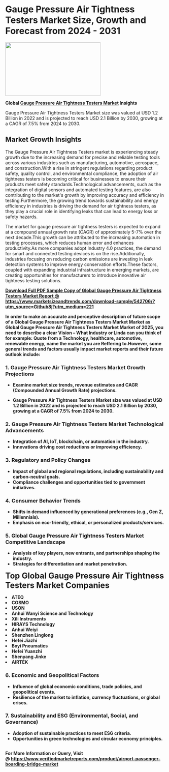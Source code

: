 <H1>Gauge Pressure Air Tightness Testers Market Size, Growth and Forecast from 2024 - 2031</H1><img class="aligncenter size-medium wp-image-584254" src="https://thirdeyenews.in/wp-content/uploads/2024/09/Global-Market-Research-300x168.jpeg" alt="" width="300" height="168" /><p><strong>Global&nbsp;<a href="https://www.marketsizeandtrends.com/download-sample/542706/?utm_source=Github8j?utm_medium=221">Gauge Pressure Air Tightness Testers Market</a> Insights</strong></p><p>Gauge Pressure Air Tightness Testers Market size was valued at USD 1.2 Billion in 2022 and is projected to reach USD 2.1 Billion by 2030, growing at a CAGR of 7.5% from 2024 to 2030.</p><p><h2>Market Growth Insights</h2> <p>The Gauge Pressure Air Tightness Testers market is experiencing steady growth due to the increasing demand for precise and reliable testing tools across various industries such as manufacturing, automotive, aerospace, and construction.With a rise in stringent regulations regarding product safety, quality control, and environmental compliance, the adoption of air tightness testers is becoming critical for businesses to ensure their products meet safety standards.Technological advancements, such as the integration of digital sensors and automated testing features, are also contributing to the market's growth by improving accuracy and efficiency in testing.Furthermore, the growing trend towards sustainability and energy efficiency in industries is driving the demand for air tightness testers, as they play a crucial role in identifying leaks that can lead to energy loss or safety hazards.</p> <p><strong><a href="download-link-here"></a></strong></p> <p>The market for gauge pressure air tightness testers is expected to expand at a compound annual growth rate (CAGR) of approximately 5-7% over the next decade.This growth can be attributed to the increasing automation in testing processes, which reduces human error and enhances productivity.As more companies adopt Industry 4.0 practices, the demand for smart and connected testing devices is on the rise.Additionally, industries focusing on reducing carbon emissions are investing in leak detection systems to improve energy conservation efforts.These factors, coupled with expanding industrial infrastructure in emerging markets, are creating opportunities for manufacturers to introduce innovative air tightness testing solutions.</p> <p><strong><a href="get-more-link-here"></p><p><span class=""><strong>Download Full PDF Sample Copy of Global Gauge Pressure Air Tightness Testers Market Report</strong> @ <a href="https://www.marketsizeandtrends.com/download-sample/542706/?utm_source=Github8j?utm_medium=221" target="_blank">https://www.marketsizeandtrends.com/download-sample/542706/?utm_source=Github8j?utm_medium=221</a></span></p><p>In order to make an accurate and perceptive description of future scope of a Global&nbsp;Gauge Pressure Air Tightness Testers Market Market as Global&nbsp;Gauge Pressure Air Tightness Testers Market Market of 2025, you need to describe a clear Vision &ndash; What Industry or Linda can you think of for example: Quote from a Technology, healthcare, automotive, renewable energy, name the market you are Reffering to.However, some general trends and factors usually impact market reports and their future outlook include:</p><h3>1.&nbsp;<strong>Gauge Pressure Air Tightness Testers Market Growth Projections</strong></h3><ul><li>Examine market size trends, revenue estimates and CAGR (Compounded Annual Growth Rate) projections.</li><li><p>Gauge Pressure Air Tightness Testers Market size was valued at USD 1.2 Billion in 2022 and is projected to reach USD 2.1 Billion by 2030, growing at a CAGR of 7.5% from 2024 to 2030.</p></li></ul><h3>2.&nbsp;<strong>Gauge Pressure Air Tightness Testers Market Technological Advancements</strong></h3><ul><li>Integration of AI, IoT, blockchain, or automation in the industry.</li><li>Innovations driving cost reductions or improving efficiency.</li></ul><h3>3.&nbsp;<strong>Regulatory and Policy Changes</strong></h3><ul><li>Impact of global and regional regulations, including sustainability and carbon-neutral goals.</li><li>Compliance challenges and opportunities tied to government initiatives.</li></ul><h3>4.&nbsp;<strong>Consumer Behavior Trends</strong></h3><ul><li>Shifts in demand influenced by generational preferences (e.g., Gen Z, Millennials).</li><li>Emphasis on eco-friendly, ethical, or personalized products/services.</li></ul><h3>5.&nbsp;<strong>Global Gauge Pressure Air Tightness Testers Market Competitive Landscape</strong></h3><ul><li>Analysis of key players, new entrants, and partnerships shaping the industry.</li><li>Strategies for differentiation and market penetration.</li></ul><p data-pm-slice="1 1 []"><span style="color: inherit; font-family: inherit; font-size: 25px;">Top Global Gauge Pressure Air Tightness Testers Market Companies</span></p><div class="" data-test-id=""><p><li>ATEQ</li><li> COSMO</li><li> USON</li><li> Anhui Wanyi Science and Technology</li><li> Xili Instruments</li><li> HIRAYS Technology</li><li> Anhui Weiyi</li><li> Shenzhen Linglong</li><li> Hefei Jiazhi</li><li> Boyi Pneumatics</li><li> Hefei Yuanzhi</li><li> Shenyang Jinke</li><li> AIRTEK</li></p></div><h3>6.&nbsp;<strong>Economic and Geopolitical Factors</strong></h3><ul><li>Influence of global economic conditions, trade policies, and geopolitical events.</li><li>Resilience of the market to inflation, currency fluctuations, or global crises.</li></ul><h3>7.&nbsp;<strong>Sustainability and ESG (Environmental, Social, and Governance)</strong></h3><ul><li>Adoption of sustainable practices to meet ESG criteria.</li><li>Opportunities in green technologies and circular economy principles.</li></ul><h2><strong style="font-size: 14px;">For More Information or Query, Visit @&nbsp;</strong><a style="background-color: #ffffff; font-size: 14px;" href="https://www.marketsizeandtrends.com/report/gauge-pressure-air-tightness-testers-market/" target="_blank">https://www.verifiedmarketreports.com/product/airport-passenger-boarding-bridge-market</a></h2>